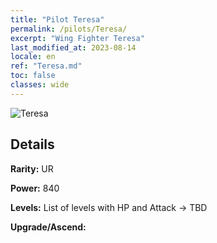 ```yaml
---
title: "Pilot Teresa"
permalink: /pilots/Teresa/
excerpt: "Wing Fighter Teresa"
last_modified_at: 2023-08-14
locale: en
ref: "Teresa.md"
toc: false
classes: wide
---
```



 ![Teresa](/images/pilots/aviator_piece_5001.png)

## Details

 **Rarity:** UR 

 **Power:** 840 

 **Levels:**  List of levels with HP and Attack -> TBD

 **Upgrade/Ascend:**  


